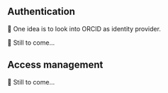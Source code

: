 ## Authentication

🔶 One idea is to look into ORCID as identity provider.

🔴 Still to come...



## Access management

🔴 Still to come...